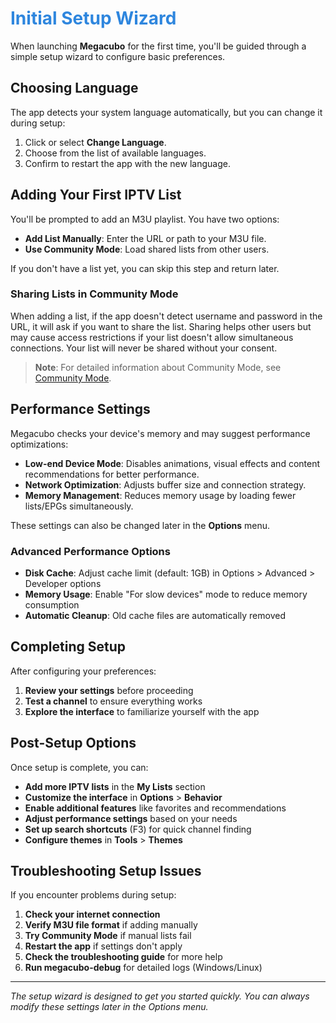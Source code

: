 # <span style="color: #2e86de;">Initial Setup Wizard</span>

When launching **Megacubo** for the first time, you'll be guided through a simple setup wizard to configure basic preferences.

## Choosing Language

The app detects your system language automatically, but you can change it during setup:

1. Click or select **Change Language**.
2. Choose from the list of available languages.
3. Confirm to restart the app with the new language.

## Adding Your First IPTV List

You'll be prompted to add an M3U playlist. You have two options:

- **Add List Manually**: Enter the URL or path to your M3U file.
- **Use Community Mode**: Load shared lists from other users.

If you don't have a list yet, you can skip this step and return later.

### Sharing Lists in Community Mode

When adding a list, if the app doesn't detect username and password in the URL, it will ask if you want to share the list. Sharing helps other users but may cause access restrictions if your list doesn't allow simultaneous connections. Your list will never be shared without your consent.

> **Note**: For detailed information about Community Mode, see [Community Mode](community-mode.md).

## Performance Settings

Megacubo checks your device's memory and may suggest performance optimizations:

- **Low-end Device Mode**: Disables animations, visual effects and content recommendations for better performance.
- **Network Optimization**: Adjusts buffer size and connection strategy.
- **Memory Management**: Reduces memory usage by loading fewer lists/EPGs simultaneously.

These settings can also be changed later in the **Options** menu.

### Advanced Performance Options

- **Disk Cache**: Adjust cache limit (default: 1GB) in Options > Advanced > Developer options
- **Memory Usage**: Enable "For slow devices" mode to reduce memory consumption
- **Automatic Cleanup**: Old cache files are automatically removed

## Completing Setup

After configuring your preferences:

1. **Review your settings** before proceeding
2. **Test a channel** to ensure everything works
3. **Explore the interface** to familiarize yourself with the app

## Post-Setup Options

Once setup is complete, you can:

- **Add more IPTV lists** in the **My Lists** section
- **Customize the interface** in **Options** > **Behavior**
- **Enable additional features** like favorites and recommendations
- **Adjust performance settings** based on your needs
- **Set up search shortcuts** (F3) for quick channel finding
- **Configure themes** in **Tools** > **Themes**

## Troubleshooting Setup Issues

If you encounter problems during setup:

1. **Check your internet connection**
2. **Verify M3U file format** if adding manually
3. **Try Community Mode** if manual lists fail
4. **Restart the app** if settings don't apply
5. **Check the troubleshooting guide** for more help
6. **Run megacubo-debug** for detailed logs (Windows/Linux)

---

*The setup wizard is designed to get you started quickly. You can always modify these settings later in the Options menu.*
